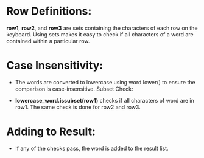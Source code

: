 # Row Definitions:

**row1**, **row2**, and **row3** are sets containing the characters of each row on the keyboard. Using sets makes it easy to check if all characters of a word are contained within a particular row.

# Case Insensitivity:

- The words are converted to lowercase using word.lower() to ensure the comparison is case-insensitive.
Subset Check:

- **lowercase_word.issubset(row1)** checks if all characters of word are in row1. The same check is done for row2 and row3.


# Adding to Result:

- If any of the checks pass, the word is added to the result list.